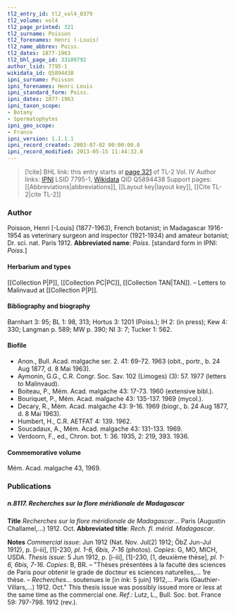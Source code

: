 ```yaml
---
tl2_entry_id: tl2_vol4_0379
tl2_volume: vol4
tl2_page_printed: 321
tl2_surname: Poisson
tl2_forenames: Henri (-Louis)
tl2_name_abbrev: Poiss.
tl2_dates: 1877-1963
tl2_bhl_page_id: 33189792
author_lsid: 7795-1
wikidata_id: Q5894438
ipni_surname: Poisson
ipni_forenames: Henri Louis
ipni_standard_form: Poiss.
ipni_dates: 1877-1963
ipni_taxon_scope: 
- Botany
- Spermatophytes
ipni_geo_scope: 
- France
ipni_version: 1.1.1.1
ipni_record_created: 2003-07-02 00:00:00.0
ipni_record_modified: 2013-05-15 11:44:32.0
---
```


> [!cite] BHL link: this entry starts at [page 321](https://www.biodiversitylibrary.org/page/33189792) of TL-2 Vol. IV
> Author links: [IPNI](https://www.ipni.org/a/7795-1) LSID 7795-1, [Wikidata](https://www.wikidata.org/wiki/Q5894438) QID Q5894438
> Support pages: [[Abbreviations|abbreviations]], [[Layout key|layout key]], [[Cite TL-2|cite TL-2]]

### Author

Poisson, Henri \[-Louis\] (1877-1963), French botanist; in Madagascar 1916-1954 as veterinary surgeon and inspector (1921-1934) and amateur botanist; Dr. sci. nat. Paris 1912. 
**Abbreviated name**: *Poiss.* \[standard form in IPNI: *Poiss.*\]

#### Herbarium and types

[[Collection P|P]], [[Collection PC|PC]], [[Collection TAN|TAN]]. – Letters to Malinvaud at [[Collection P|P]].

#### Bibliography and biography

Barnhart 3: 95; BL 1: 98, 313; Hortus 3: 1201 (Poiss.); IH 2: (in press); Kew 4: 330; Langman p. 589; MW p. 390; NI 3: 7; Tucker 1: 562.

#### Biofile

- Anon., Bull. Acad. malgache ser. 2. 41: 69-72. 1963 (obit., portr., b. 24 Aug 1877, d. 8 Mai 1963).
- Aymonin, G.G., C.R. Congr. Soc. Sav. 102 (Limoges) (3): 57. 1977 (letters to Malinvaud).
- Boiteau, P., Mém. Acad. malgache 43: 17-73. 1960 (extensive bibl.).
- Bouriquet, P., Mém. Acad. malgache 43: 135-137. 1969 (mycol.).
- Decary, R., Mém. Acad. malgache 43: 9-16. 1969 (biogr., b. 24 Aug 1877, d. 8 Mai 1963).
- Humbert, H., C.R. AETFAT 4: 139. 1962.
- Soucadaux, A., Mém. Acad. malgache 43: 131-133. 1969.
- Verdoorn, F., ed., Chron. bot. 1: 36. 1935, 2: 219, 393. 1936.

#### Commemorative volume

Mém. Acad. malgache 43, 1969.

### Publications

##### n.8117. Recherches sur la flore méridionale de Madagascar

**Title**
*Recherches sur la flore méridionale de Madagascar*... Paris (Augustin Challamel,...) 1912. Oct.
**Abbreviated title**: *Rech. fl. mérid. Madagascar*.

**Notes**
*Commercial issue*: Jun 1912 (Nat. Nov. Jul(2) 1912; ÖbZ Jun-Jul 1912), p. \[i-iii\], \[1\]-230, *pl. 1-6, 6bis, 7-16* (photos). *Copies*: G, MO, MICH, USDA.
*Thesis issue*: 5 Jun 1912, p. \[i-iii\], \[1\]-230, \[1, deuxième thèse\], *pl. 1-6, 6bis, 7-16. Copies*: B, BR. – "Thèses présentées à la faculté des sciences de Paris pour obtenir le grade de docteur es sciences naturelles,... 1re thèse. – *Recherches*... soutenues le \[in ink: 5 juin\] 1912,... Paris (Gauthier-Villars,...) 1912. Oct." This thesis issue was possibly issued more or less at the same time as the commercial one.
*Ref*.: Lutz, L., Bull. Soc. bot. France 59: 797-798. 1912 (rev.).

